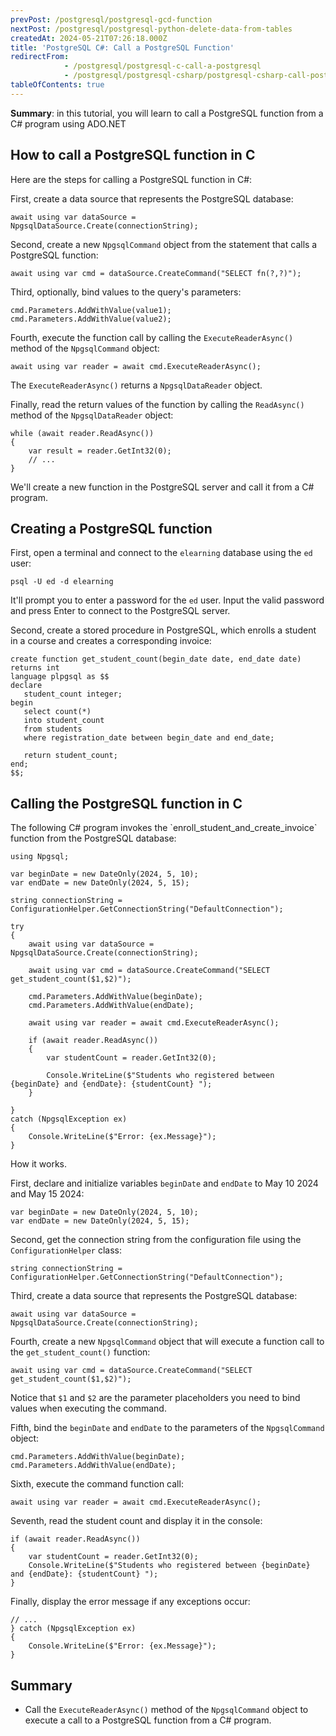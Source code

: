 ```yaml
---
prevPost: /postgresql/postgresql-gcd-function
nextPost: /postgresql/postgresql-python-delete-data-from-tables
createdAt: 2024-05-21T07:26:18.000Z
title: 'PostgreSQL C#: Call a PostgreSQL Function'
redirectFrom:
            - /postgresql/postgresql-c-call-a-postgresql 
            - /postgresql/postgresql-csharp/postgresql-csharp-call-postgresql-function
tableOfContents: true
---
```


**Summary**: in this tutorial, you will learn to call a PostgreSQL function from a C# program using ADO.NET

## How to call a PostgreSQL function in C

Here are the steps for calling a PostgreSQL function in C#:

First, create a data source that represents the PostgreSQL database:

```
await using var dataSource = NpgsqlDataSource.Create(connectionString);
```

Second, create a new `NpgsqlCommand` object from the statement that calls a PostgreSQL function:

```
await using var cmd = dataSource.CreateCommand("SELECT fn(?,?)");
```

Third, optionally, bind values to the query's parameters:

```
cmd.Parameters.AddWithValue(value1);
cmd.Parameters.AddWithValue(value2);
```

Fourth, execute the function call by calling the `ExecuteReaderAsync()` method of the `NpgsqlCommand` object:

```
await using var reader = await cmd.ExecuteReaderAsync();
```

The `ExecuteReaderAsync()` returns a `NpgsqlDataReader` object.

Finally, read the return values of the function by calling the `ReadAsync()` method of the `NpgsqlDataReader` object:

```
while (await reader.ReadAsync())
{
    var result = reader.GetInt32(0);
    // ...
}
```

We'll create a new function in the PostgreSQL server and call it from a C# program.

## Creating a PostgreSQL function

First, open a terminal and connect to the `elearning` database using the `ed` user:

```
psql -U ed -d elearning
```

It'll prompt you to enter a password for the `ed` user. Input the valid password and press Enter to connect to the PostgreSQL server.

Second, create a stored procedure in PostgreSQL, which enrolls a student in a course and creates a corresponding invoice:

```
create function get_student_count(begin_date date, end_date date)
returns int
language plpgsql as $$
declare
   student_count integer;
begin
   select count(*)
   into student_count
   from students
   where registration_date between begin_date and end_date;

   return student_count;
end;
$$;
```

## Calling the PostgreSQL function in C

The following C# program invokes the \`enroll_student_and_create_invoice\` function from the PostgreSQL database:

```
using Npgsql;

var beginDate = new DateOnly(2024, 5, 10);
var endDate = new DateOnly(2024, 5, 15);

string connectionString = ConfigurationHelper.GetConnectionString("DefaultConnection");

try
{
    await using var dataSource = NpgsqlDataSource.Create(connectionString);

    await using var cmd = dataSource.CreateCommand("SELECT get_student_count($1,$2)");

    cmd.Parameters.AddWithValue(beginDate);
    cmd.Parameters.AddWithValue(endDate);

    await using var reader = await cmd.ExecuteReaderAsync();

    if (await reader.ReadAsync())
    {
        var studentCount = reader.GetInt32(0);

        Console.WriteLine($"Students who registered between {beginDate} and {endDate}: {studentCount} ");
    }

}
catch (NpgsqlException ex)
{
    Console.WriteLine($"Error: {ex.Message}");
}
```

How it works.

First, declare and initialize variables `beginDate` and `endDate` to May 10 2024 and May 15 2024:

```
var beginDate = new DateOnly(2024, 5, 10);
var endDate = new DateOnly(2024, 5, 15);
```

Second, get the connection string from the configuration file using the `ConfigurationHelper` class:

```
string connectionString = ConfigurationHelper.GetConnectionString("DefaultConnection");
```

Third, create a data source that represents the PostgreSQL database:

```
await using var dataSource = NpgsqlDataSource.Create(connectionString);
```

Fourth, create a new `NpgsqlCommand` object that will execute a function call to the `get_student_count()` function:

```
await using var cmd = dataSource.CreateCommand("SELECT get_student_count($1,$2)");
```

Notice that `$1` and `$2` are the parameter placeholders you need to bind values when executing the command.

Fifth, bind the `beginDate` and `endDate` to the parameters of the `NpgsqlCommand` object:

```
cmd.Parameters.AddWithValue(beginDate);
cmd.Parameters.AddWithValue(endDate);
```

Sixth, execute the command function call:

```
await using var reader = await cmd.ExecuteReaderAsync();
```

Seventh, read the student count and display it in the console:

```
if (await reader.ReadAsync())
{
    var studentCount = reader.GetInt32(0);
    Console.WriteLine($"Students who registered between {beginDate} and {endDate}: {studentCount} ");
}
```

Finally, display the error message if any exceptions occur:

```
// ...
} catch (NpgsqlException ex)
{
    Console.WriteLine($"Error: {ex.Message}");
}
```

## Summary

- Call the `ExecuteReaderAsync()` method of the `NpgsqlCommand` object to execute a call to a PostgreSQL function from a C# program.
